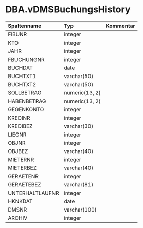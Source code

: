 # DBA.vDMSBuchungsHistory

|Spaltenname|Typ|Kommentar|
|:----------|:--|:--------|
|FIBUNR|integer||
|KTO|integer||
|JAHR|integer||
|FBUCHUNGNR|integer||
|BUCHDAT|date||
|BUCHTXT1|varchar(50)||
|BUCHTXT2|varchar(50)||
|SOLLBETRAG|numeric(13, 2)||
|HABENBETRAG|numeric(13, 2)||
|GEGENKONTO|integer||
|KREDINR|integer||
|KREDIBEZ|varchar(30)||
|LIEGNR|integer||
|OBJNR|integer||
|OBJBEZ|varchar(40)||
|MIETERNR|integer||
|MIETERBEZ|varchar(40)||
|GERAETENR|integer||
|GERAETEBEZ|varchar(81)||
|UNTERHALTLAUFNR|integer||
|HKNKDAT|date||
|DMSNR|varchar(100)||
|ARCHIV|integer||
